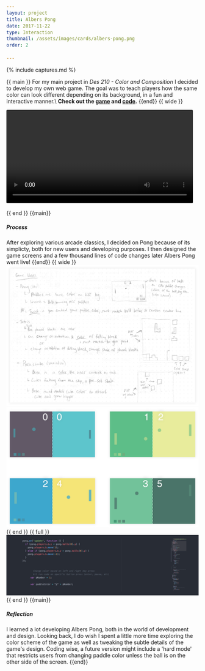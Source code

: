 ```yaml
---
layout: project
title: Albers Pong
date: 2017-11-22
type: Interaction
thumbnail: /assets/images/cards/albers-pong.png
order: 2

---
```

{% include captures.md %}

{{ main }}
For my main project in _Des 210 - Color and Composition_ I decided to develop my own web game. The goal was to teach players how the same color can look different depending on its background, in a fun and interactive manner.\\
**Check out the [game](http://jelias.me/albers-pong) and [code](http://github.com/jelias/albers-pong).**
{{end}}
{{ wide }}

<video width="90%" class="shadow" loop="loop" autoplay style="border-radius: 3px; width: 97%;">
  <source src="/assets/images/projects/albers-pong/gameplay.m4v" type="video/mp4" />
  <source src="/assets/images/projects/albers-pong/gameplay.webm" type="video/webm" />
  Your browser does not support HTML5 video.
</video>

{{ end }}
{{main}}
##### Process

After exploring various arcade classics, I decided on Pong because of its simplicty, both for new users and developing purposes. I then designed the game screens and a few thousand lines of code changes later Albers Pong went live!
{{end}}
{{ wide }}
![Brainstorming game ideas](/assets/images/projects/albers-pong/brainstorm.png)
![Original game screens](/assets/images/projects/albers-pong/game-screens.png)
{{ end }}
{{ full }}
![Main code of the game](/assets/images/projects/albers-pong/code.png)
{{ end }}
{{main}}
##### Reflection
I learned a lot developing Albers Pong, both in the world of development and design. Looking back, I do wish I spent a little more time exploring the color scheme of the game as well as tweaking the subtle details of the game's design.  Coding wise, a future version might include a 'hard mode' that restricts users from changing paddle color unless the ball is on the other side of the screen.
{{end}}